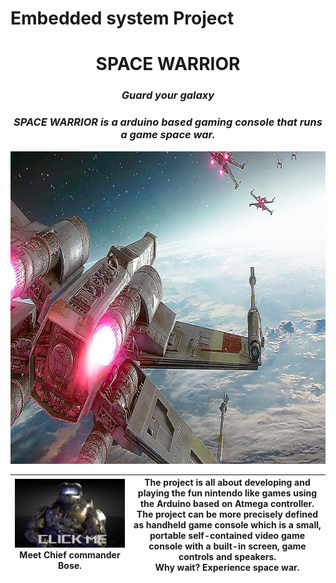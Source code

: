 # Embedded system Project 
<h1 align="center"> SPACE WARRIOR </h1>
<i><h3 align = "center"> Guard your galaxy </h3></i>
<i><h3 align = "center"> SPACE WARRIOR is a arduino based gaming console that runs a game space war.  </h3></i>

<p align="center">
  <img width="1080 "height="500 " src="https://github.com/Y-133/M2-EmbSys/blob/a2454516c7c7140fc056e7bcaf77e192b621d79b/PROJECT/IMAGES/space%20battle.jpg" alt="FM_pic">
</p>


| ![Chief commander Bose](https://github.com/Y-133/M2-EmbSys/blob/f58359ae2250b86e70ce3565c56ce943c2a1e107/PROJECT/IMAGES/halo2.jpg) Meet Chief commander Bose. <br>| The project is all about developing and playing the fun nintendo like games using the Arduino based on Atmega controller. The project can be more precisely defined as handheld game console which is a small, portable self-contained video game console with a built-in screen, game controls and speakers. <br> Why wait? Experience space war. |
|---------------------------------------------------------------------------------------------------------------------------------------------------------------|----------------------------------------------------------------------------------------------------------------------------------------------------------------------------------------------------------------------------------------------------------------------------------------------------------------------------------------------------|
